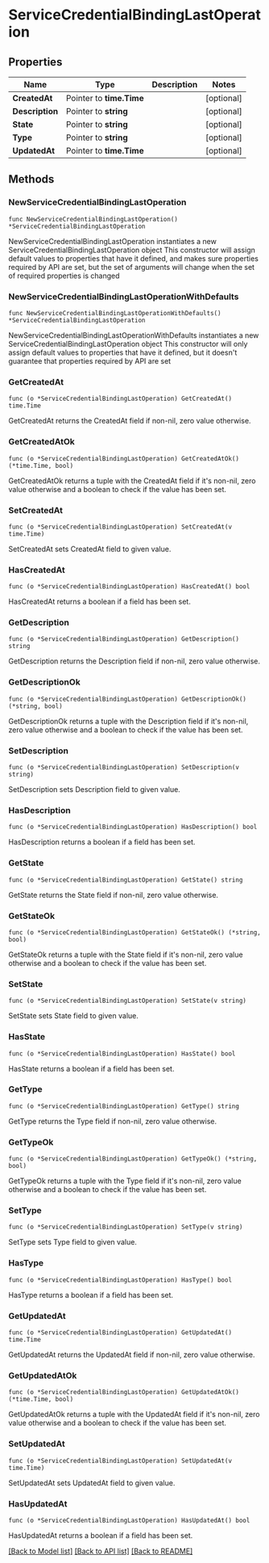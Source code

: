 # ServiceCredentialBindingLastOperation

## Properties

Name | Type | Description | Notes
------------ | ------------- | ------------- | -------------
**CreatedAt** | Pointer to **time.Time** |  | [optional] 
**Description** | Pointer to **string** |  | [optional] 
**State** | Pointer to **string** |  | [optional] 
**Type** | Pointer to **string** |  | [optional] 
**UpdatedAt** | Pointer to **time.Time** |  | [optional] 

## Methods

### NewServiceCredentialBindingLastOperation

`func NewServiceCredentialBindingLastOperation() *ServiceCredentialBindingLastOperation`

NewServiceCredentialBindingLastOperation instantiates a new ServiceCredentialBindingLastOperation object
This constructor will assign default values to properties that have it defined,
and makes sure properties required by API are set, but the set of arguments
will change when the set of required properties is changed

### NewServiceCredentialBindingLastOperationWithDefaults

`func NewServiceCredentialBindingLastOperationWithDefaults() *ServiceCredentialBindingLastOperation`

NewServiceCredentialBindingLastOperationWithDefaults instantiates a new ServiceCredentialBindingLastOperation object
This constructor will only assign default values to properties that have it defined,
but it doesn't guarantee that properties required by API are set

### GetCreatedAt

`func (o *ServiceCredentialBindingLastOperation) GetCreatedAt() time.Time`

GetCreatedAt returns the CreatedAt field if non-nil, zero value otherwise.

### GetCreatedAtOk

`func (o *ServiceCredentialBindingLastOperation) GetCreatedAtOk() (*time.Time, bool)`

GetCreatedAtOk returns a tuple with the CreatedAt field if it's non-nil, zero value otherwise
and a boolean to check if the value has been set.

### SetCreatedAt

`func (o *ServiceCredentialBindingLastOperation) SetCreatedAt(v time.Time)`

SetCreatedAt sets CreatedAt field to given value.

### HasCreatedAt

`func (o *ServiceCredentialBindingLastOperation) HasCreatedAt() bool`

HasCreatedAt returns a boolean if a field has been set.

### GetDescription

`func (o *ServiceCredentialBindingLastOperation) GetDescription() string`

GetDescription returns the Description field if non-nil, zero value otherwise.

### GetDescriptionOk

`func (o *ServiceCredentialBindingLastOperation) GetDescriptionOk() (*string, bool)`

GetDescriptionOk returns a tuple with the Description field if it's non-nil, zero value otherwise
and a boolean to check if the value has been set.

### SetDescription

`func (o *ServiceCredentialBindingLastOperation) SetDescription(v string)`

SetDescription sets Description field to given value.

### HasDescription

`func (o *ServiceCredentialBindingLastOperation) HasDescription() bool`

HasDescription returns a boolean if a field has been set.

### GetState

`func (o *ServiceCredentialBindingLastOperation) GetState() string`

GetState returns the State field if non-nil, zero value otherwise.

### GetStateOk

`func (o *ServiceCredentialBindingLastOperation) GetStateOk() (*string, bool)`

GetStateOk returns a tuple with the State field if it's non-nil, zero value otherwise
and a boolean to check if the value has been set.

### SetState

`func (o *ServiceCredentialBindingLastOperation) SetState(v string)`

SetState sets State field to given value.

### HasState

`func (o *ServiceCredentialBindingLastOperation) HasState() bool`

HasState returns a boolean if a field has been set.

### GetType

`func (o *ServiceCredentialBindingLastOperation) GetType() string`

GetType returns the Type field if non-nil, zero value otherwise.

### GetTypeOk

`func (o *ServiceCredentialBindingLastOperation) GetTypeOk() (*string, bool)`

GetTypeOk returns a tuple with the Type field if it's non-nil, zero value otherwise
and a boolean to check if the value has been set.

### SetType

`func (o *ServiceCredentialBindingLastOperation) SetType(v string)`

SetType sets Type field to given value.

### HasType

`func (o *ServiceCredentialBindingLastOperation) HasType() bool`

HasType returns a boolean if a field has been set.

### GetUpdatedAt

`func (o *ServiceCredentialBindingLastOperation) GetUpdatedAt() time.Time`

GetUpdatedAt returns the UpdatedAt field if non-nil, zero value otherwise.

### GetUpdatedAtOk

`func (o *ServiceCredentialBindingLastOperation) GetUpdatedAtOk() (*time.Time, bool)`

GetUpdatedAtOk returns a tuple with the UpdatedAt field if it's non-nil, zero value otherwise
and a boolean to check if the value has been set.

### SetUpdatedAt

`func (o *ServiceCredentialBindingLastOperation) SetUpdatedAt(v time.Time)`

SetUpdatedAt sets UpdatedAt field to given value.

### HasUpdatedAt

`func (o *ServiceCredentialBindingLastOperation) HasUpdatedAt() bool`

HasUpdatedAt returns a boolean if a field has been set.


[[Back to Model list]](../README.md#documentation-for-models) [[Back to API list]](../README.md#documentation-for-api-endpoints) [[Back to README]](../README.md)


